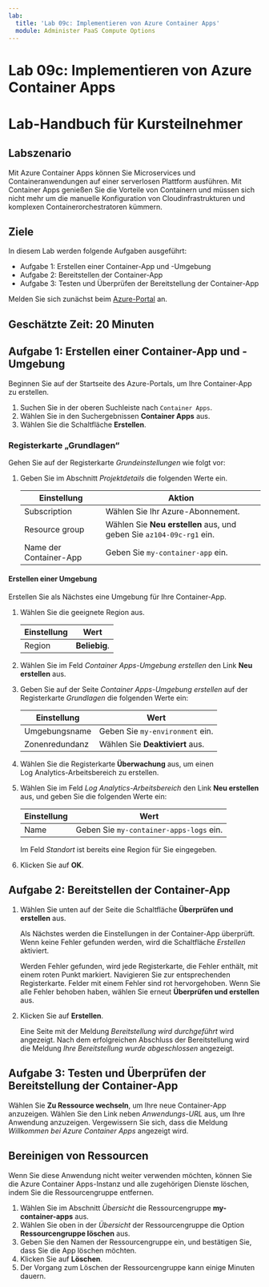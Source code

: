 ```yaml
---
lab:
  title: 'Lab 09c: Implementieren von Azure Container Apps'
  module: Administer PaaS Compute Options
---
```


# Lab 09c: Implementieren von Azure Container Apps
# Lab-Handbuch für Kursteilnehmer

## Labszenario
Mit Azure Container Apps können Sie Microservices und Containeranwendungen auf einer serverlosen Plattform ausführen. Mit Container Apps genießen Sie die Vorteile von Containern und müssen sich nicht mehr um die manuelle Konfiguration von Cloudinfrastrukturen und komplexen Containerorchestratoren kümmern.

## Ziele

In diesem Lab werden folgende Aufgaben ausgeführt:
- Aufgabe 1: Erstellen einer Container-App und -Umgebung
- Aufgabe 2: Bereitstellen der Container-App
- Aufgabe 3: Testen und Überprüfen der Bereitstellung der Container-App

Melden Sie sich zunächst beim [Azure-Portal](https://portal.azure.com) an.

## Geschätzte Zeit: 20 Minuten

## Aufgabe 1: Erstellen einer Container-App und -Umgebung

Beginnen Sie auf der Startseite des Azure-Portals, um Ihre Container-App zu erstellen.

1. Suchen Sie in der oberen Suchleiste nach `Container Apps`.
1. Wählen Sie in den Suchergebnissen **Container Apps** aus.
1. Wählen Sie die Schaltfläche **Erstellen**.

### Registerkarte „Grundlagen“

Gehen Sie auf der Registerkarte *Grundeinstellungen* wie folgt vor:

1. Geben Sie im Abschnitt *Projektdetails* die folgenden Werte ein.

    | Einstellung | Aktion |
    |---|---|
    | Subscription | Wählen Sie Ihr Azure-Abonnement. |
    | Resource group | Wählen Sie **Neu erstellen** aus, und geben Sie `az104-09c-rg1` ein. |
    | Name der Container-App |  Geben Sie `my-container-app` ein. |

#### Erstellen einer Umgebung

Erstellen Sie als Nächstes eine Umgebung für Ihre Container-App.

1. Wählen Sie die geeignete Region aus.

    | Einstellung | Wert |
    |--|--|
    | Region | **Beliebig**. |

1. Wählen Sie im Feld *Container Apps-Umgebung erstellen* den Link **Neu erstellen** aus.
1. Geben Sie auf der Seite *Container Apps-Umgebung erstellen* auf der Registerkarte *Grundlagen* die folgenden Werte ein:

    | Einstellung | Wert |
    |--|--|
    | Umgebungsname | Geben Sie `my-environment` ein. |
    | Zonenredundanz | Wählen Sie **Deaktiviert** aus. |

1. Wählen Sie die Registerkarte **Überwachung** aus, um einen Log Analytics-Arbeitsbereich zu erstellen.
1. Wählen Sie im Feld *Log Analytics-Arbeitsbereich* den Link **Neu erstellen** aus, und geben Sie die folgenden Werte ein:

    | Einstellung | Wert |
    |--|--|
    | Name | Geben Sie `my-container-apps-logs` ein. |
  
    Im Feld *Standort* ist bereits eine Region für Sie eingegeben.

1. Klicken Sie auf **OK**.


## Aufgabe 2: Bereitstellen der Container-App

1. Wählen Sie unten auf der Seite die Schaltfläche **Überprüfen und erstellen** aus.  

    Als Nächstes werden die Einstellungen in der Container-App überprüft. Wenn keine Fehler gefunden werden, wird die Schaltfläche *Erstellen* aktiviert.  

    Werden Fehler gefunden, wird jede Registerkarte, die Fehler enthält, mit einem roten Punkt markiert.  Navigieren Sie zur entsprechenden Registerkarte. Felder mit einem Fehler sind rot hervorgehoben.  Wenn Sie alle Fehler behoben haben, wählen Sie erneut **Überprüfen und erstellen** aus.

1. Klicken Sie auf **Erstellen**.

    Eine Seite mit der Meldung *Bereitstellung wird durchgeführt* wird angezeigt.  Nach dem erfolgreichen Abschluss der Bereitstellung wird die Meldung *Ihre Bereitstellung wurde abgeschlossen* angezeigt.
   
## Aufgabe 3: Testen und Überprüfen der Bereitstellung der Container-App

Wählen Sie **Zu Ressource wechseln**, um Ihre neue Container-App anzuzeigen.  Wählen Sie den Link neben *Anwendungs-URL* aus, um Ihre Anwendung anzuzeigen. Vergewissern Sie sich, dass die Meldung *Willkommen bei Azure Container Apps* angezeigt wird.

## Bereinigen von Ressourcen

Wenn Sie diese Anwendung nicht weiter verwenden möchten, können Sie die Azure Container Apps-Instanz und alle zugehörigen Dienste löschen, indem Sie die Ressourcengruppe entfernen.

1. Wählen Sie im Abschnitt *Übersicht* die Ressourcengruppe **my-container-apps** aus.
1. Wählen Sie oben in der *Übersicht* der Ressourcengruppe die Option **Ressourcengruppe löschen** aus.
1. Geben Sie den Namen der Ressourcengruppe ein, und bestätigen Sie, dass Sie die App löschen möchten. 
1. Klicken Sie auf **Löschen**.
1. Der Vorgang zum Löschen der Ressourcengruppe kann einige Minuten dauern.
